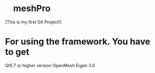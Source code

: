 #     meshPro
[This is my first Git Project!]
#     For using the framework. You have to get
Qt5.7 or higher version
OpenMesh
Eigen 3.0
